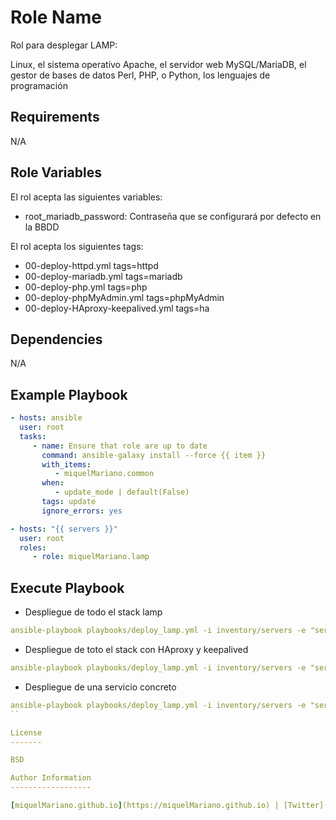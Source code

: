 Role Name
=========

Rol para desplegar LAMP:

Linux, el sistema operativo
Apache, el servidor web
MySQL/MariaDB, el gestor de bases de datos
Perl, PHP, o Python, los lenguajes de programación


Requirements
------------

N/A

Role Variables
--------------

El rol acepta las siguientes variables:

- root_mariadb_password: Contraseña que se configurará por defecto en la BBDD

El rol acepta los siguientes tags:

- 00-deploy-httpd.yml 			tags=httpd
- 00-deploy-mariadb.yml 		tags=mariadb
- 00-deploy-php.yml 			tags=php
- 00-deploy-phpMyAdmin.yml 		tags=phpMyAdmin
- 00-deploy-HAproxy-keepalived.yml 	tags=ha

Dependencies
------------

N/A

Example Playbook
----------------

```yaml
- hosts: ansible
  user: root
  tasks:
     - name: Ensure that role are up to date
       command: ansible-galaxy install --force {{ item }}
       with_items:
          - miquelMariano.common
       when:
          - update_mode | default(False)
       tags: update
       ignore_errors: yes

- hosts: "{{ servers }}"
  user: root
  roles:
     - role: miquelMariano.lamp
```

Execute Playbook
----------------

- Despliegue de todo el stack lamp

```yaml
ansible-playbook playbooks/deploy_lamp.yml -i inventory/servers -e "servers=web update_mode=true"
```
- Despliegue de toto el stack con HAproxy y keepalived

```yaml
ansible-playbook playbooks/deploy_lamp.yml -i inventory/servers -e "servers=web ha_mode=true"
```

- Despliegue de una servicio concreto

```yaml
ansible-playbook playbooks/deploy_lamp.yml -i inventory/servers -e "servers=web" --tags=mariadb -v
``

License
-------

BSD

Author Information
------------------

[miquelMariano.github.io](https://miquelMariano.github.io) | [Twitter](https://twitter.com/miquelMariano)
